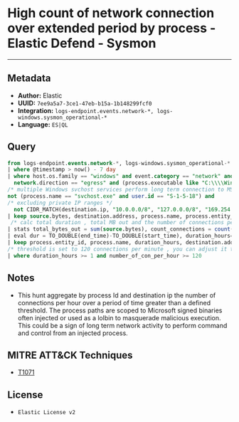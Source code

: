 # High count of network connection over extended period by process - Elastic Defend - Sysmon

---

## Metadata

- **Author:** Elastic
- **UUID:** `7ee9a5a7-3ce1-47eb-b15a-1b148299fcf0`
- **Integration:** `logs-endpoint.events.network-*, logs-windows.sysmon_operational-*`
- **Language:** `ES|QL`

## Query

```sql
from logs-endpoint.events.network-*, logs-windows.sysmon_operational-* 
| where @timestamp > now() - 7 day
| where host.os.family == "windows" and event.category == "network" and 
  network.direction == "egress" and (process.executable like "C:\\\\Windows\\\\System32*" or process.executable like "C:\\\\Windows\\\\SysWOW64\\\\*")  and not user.id in ("S-1-5-19", "S-1-5-20") and 
/* multiple Windows svchost services perform long term connection to MS ASN, can be covered in a dedicated hunt */ 
not (process.name == "svchost.exe" and user.id == "S-1-5-18") and 
/* excluding private IP ranges */
  not CIDR_MATCH(destination.ip, "10.0.0.0/8", "127.0.0.0/8", "169.254.0.0/16", "172.16.0.0/12", "192.0.0.0/24", "192.0.0.0/29", "192.0.0.8/32", "192.0.0.9/32", "192.0.0.10/32", "192.0.0.170/32", "192.0.0.171/32", "192.0.2.0/24", "192.31.196.0/24", "192.52.193.0/24", "192.168.0.0/16", "192.88.99.0/24", "224.0.0.0/4", "100.64.0.0/10", "192.175.48.0/24","198.18.0.0/15", "198.51.100.0/24", "203.0.113.0/24", "240.0.0.0/4", "::1","FE80::/10", "FF00::/8")
| keep source.bytes, destination.address, process.name, process.entity_id, @timestamp
 /* calc total duration , total MB out and the number of connections per hour */
| stats total_bytes_out = sum(source.bytes), count_connections = count(*), start_time = min(@timestamp), end_time = max(@timestamp) by process.entity_id, destination.address, process.name
| eval dur = TO_DOUBLE(end_time)-TO_DOUBLE(start_time), duration_hours=TO_INT(dur/3600000), MB_out=TO_DOUBLE(total_bytes_out) / (1024*1024), number_of_con_per_hour = (count_connections / duration_hours)
| keep process.entity_id, process.name, duration_hours, destination.address, MB_out, count_connections, number_of_con_per_hour
/* threshold is set to 120 connections per minute , you can adjust it to your env/FP rate */
| where duration_hours >= 1 and number_of_con_per_hour >= 120
```

## Notes

- This hunt aggregate by process Id and destination ip the number of connections per hour over a period of time greater than a defined threshold. The process paths are scoped to Microsoft signed binaries often injected or used as a lolbin to masquerade malicious execution. This could be a sign of long term network activity to perform command and control from an injected process.
## MITRE ATT&CK Techniques

- [T1071](https://attack.mitre.org/techniques/T1071)

## License

- `Elastic License v2`
